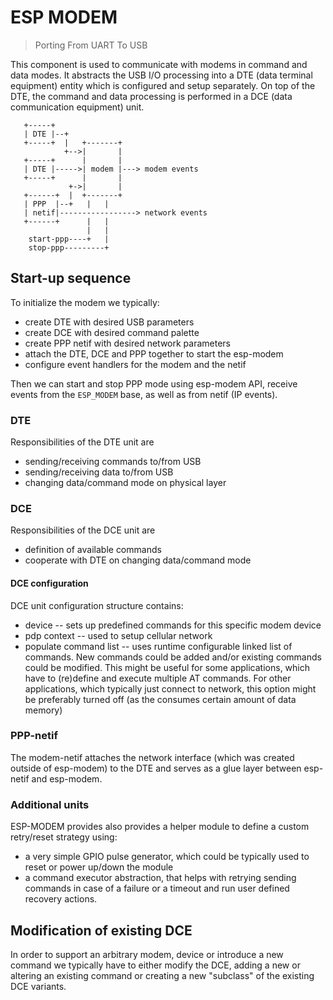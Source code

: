 # ESP MODEM

> Porting From UART To USB

This component is used to communicate with modems in command and data modes. 
It abstracts the USB I/O processing into a DTE (data terminal equipment) entity which is configured and setup separately.
On top of the DTE, the command and data processing is performed in a DCE (data communication equipment) unit.
```
   +-----+   
   | DTE |--+
   +-----+  |   +-------+
            +-->|       |
   +-----+      |       |
   | DTE |----->| modem |---> modem events
   +-----+      |       |
             +->|       |
   +------+  |  +-------+ 
   | PPP  |--+   |   |
   | netif|-----------------> network events
   +------+      |   |
                 |   |
    start-ppp----+   |
    stop-ppp---------+
```

## Start-up sequence

To initialize the modem we typically:
* create DTE with desired USB parameters
* create DCE with desired command palette
* create PPP netif with desired network parameters
* attach the DTE, DCE and PPP together to start the esp-modem
* configure event handlers for the modem and the netif

Then we can start and stop PPP mode using esp-modem API, receive events from the `ESP_MODEM` base, as well as from netif (IP events).

### DTE

Responsibilities of the DTE unit are
* sending/receiving commands to/from USB 
* sending/receiving data to/from USB 
* changing data/command mode on physical layer

### DCE

Responsibilities of the DCE unit are
* definition of available commands
* cooperate with DTE on changing data/command mode

#### DCE configuration

DCE unit configuration structure contains:
* device -- sets up predefined commands for this specific modem device
* pdp context -- used to setup cellular network
* populate command list -- uses runtime configurable linked list of commands. New commands could be added and/or 
existing commands could be modified. This might be useful for some applications, which have to (re)define
and execute multiple AT commands. For other applications, which typically just connect to network, this option
might be preferably turned off (as the consumes certain amount of data memory)

### PPP-netif

The modem-netif attaches the network interface (which was created outside of esp-modem) to the DTE and
serves as a glue layer between esp-netif and esp-modem.

### Additional units

ESP-MODEM provides also provides a helper module to define a custom retry/reset strategy using:
* a very simple GPIO pulse generator, which could be typically used to reset or power up/down the module
* a command executor abstraction, that helps with retrying sending commands in case of a failure or a timeout
and run user defined recovery actions.

## Modification of existing DCE

In order to support an arbitrary modem, device or introduce a new command we typically have to either modify the DCE,
adding a new or altering an existing command or creating a new "subclass" of the existing DCE variants.

